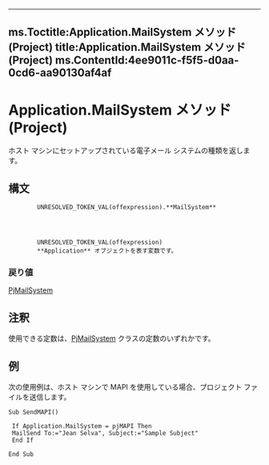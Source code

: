 

---
ms.Toctitle:Application.MailSystem メソッド (Project)
title:Application.MailSystem メソッド (Project)
ms.ContentId:4ee9011c-f5f5-d0aa-0cd6-aa90130af4af
---
# Application.MailSystem メソッド (Project)




ホスト マシンにセットアップされている電子メール システムの種類を返します。

## 構文

            UNRESOLVED_TOKEN_VAL(offexpression).**MailSystem**




            UNRESOLVED_TOKEN_VAL(offexpression)
            **Application** オブジェクトを表す変数です。

### 戻り値
[PjMailSystem](d32f0e55-52fc-75b2-34d9-237447d26fe1.md)





## 注釈
使用できる定数は、[PjMailSystem](d32f0e55-52fc-75b2-34d9-237447d26fe1.md) クラスの定数のいずれかです。
		
				




## 例
次の使用例は、ホスト マシンで MAPI を使用している場合、プロジェクト ファイルを送信します。

```vba
Sub SendMAPI() 
 
 If Application.MailSystem = pjMAPI Then 
 MailSend To:="Jean Selva", Subject:="Sample Subject" 
 End If 
 
End Sub
```






